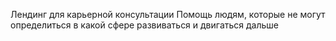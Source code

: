 Лендинг для карьерной консультации
Помощь людям, которые не могут определиться в какой сфере развиваться и двигаться дальше 
